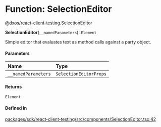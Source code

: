 # Function: SelectionEditor

[@dxos/react-client-testing](../modules/dxos_react_client_testing.md).SelectionEditor

**SelectionEditor**(`__namedParameters`): `Element`

Simple editor that evaluates text as method calls against a party object.

#### Parameters

| Name | Type |
| :------ | :------ |
| `__namedParameters` | `SelectionEditorProps` |

#### Returns

`Element`

#### Defined in

[packages/sdk/react-client-testing/src/components/SelectionEditor.tsx:42](https://github.com/dxos/dxos/blob/db8188dae/packages/sdk/react-client-testing/src/components/SelectionEditor.tsx#L42)
